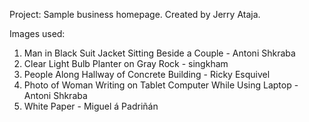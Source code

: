 Project: Sample business homepage. Created by Jerry Ataja.

Images used:

1. Man in Black Suit Jacket Sitting Beside a Couple - Antoni Shkraba
2. Clear Light Bulb Planter on Gray Rock - singkham
3. People Along Hallway of Concrete Building - Ricky Esquivel
4. Photo of Woman Writing on Tablet Computer While Using Laptop - Antoni Shkraba
5. White Paper - Miguel á Padriñán